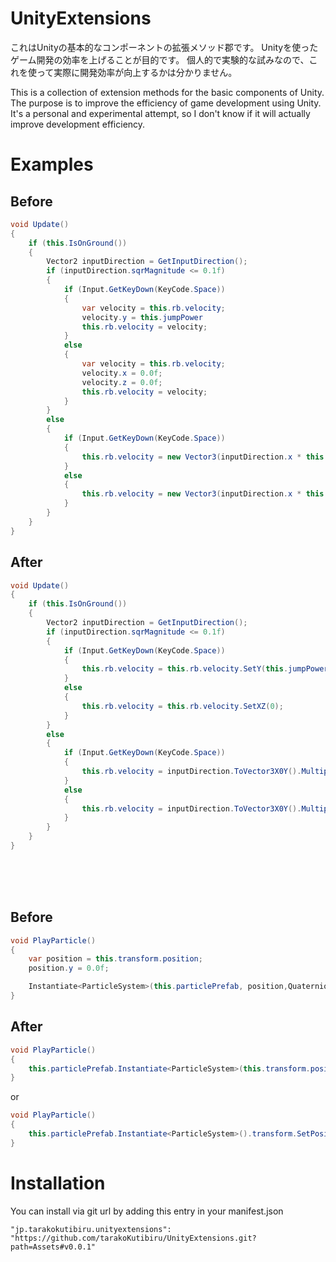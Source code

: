 # UnityExtensions

これはUnityの基本的なコンポーネントの拡張メソッド郡です。
Unityを使ったゲーム開発の効率を上げることが目的です。
個人的で実験的な試みなので、これを使って実際に開発効率が向上するかは分かりません。

This is a collection of extension methods for the basic components of Unity.
The purpose is to improve the efficiency of game development using Unity.
It's a personal and experimental attempt, so I don't know if it will actually improve development efficiency.

# Examples

## Before
```c#
void Update()
{
    if (this.IsOnGround())
    {
        Vector2 inputDirection = GetInputDirection();
        if (inputDirection.sqrMagnitude <= 0.1f)
        {
            if (Input.GetKeyDown(KeyCode.Space))
            {
                var velocity = this.rb.velocity;
                velocity.y = this.jumpPower
                this.rb.velocity = velocity;
            }
            else
            {
                var velocity = this.rb.velocity;
                velocity.x = 0.0f;
                velocity.z = 0.0f;
                this.rb.velocity = velocity;
            }
        }
        else
        {
            if (Input.GetKeyDown(KeyCode.Space))
            {
                this.rb.velocity = new Vector3(inputDirection.x * this.speed, this.jumpPower, inputDirection.y * this.speed);
            }
            else
            {
                this.rb.velocity = new Vector3(inputDirection.x * this.speed, this.rb.velocity.y, inputDirection.y * this.speed);
            }
        }
    }
}
```

## After
```c#
void Update()
{
    if (this.IsOnGround())
    {
        Vector2 inputDirection = GetInputDirection();
        if (inputDirection.sqrMagnitude <= 0.1f)
        {
            if (Input.GetKeyDown(KeyCode.Space))
            {
                this.rb.velocity = this.rb.velocity.SetY(this.jumpPower);
            }
            else
            {
                this.rb.velocity = this.rb.velocity.SetXZ(0);
            }
        }
        else
        {
            if (Input.GetKeyDown(KeyCode.Space))
            {
                this.rb.velocity = inputDirection.ToVector3X0Y().MultiplyXZ(this.speed).SetY(this.jumpPower);
            }
            else
            {
                this.rb.velocity = inputDirection.ToVector3X0Y().MultiplyXZ(this.speed).SetY(this.rb.velocity.y);
            }
        }
    }
}
```

<br>
<br>
<br>

## Before
```c#
void PlayParticle()
{
    var position = this.transform.position;
    position.y = 0.0f;

    Instantiate<ParticleSystem>(this.particlePrefab, position,Quaternion.AngleAxis(-90, Vector3.left));
}
```

## After
```c#
void PlayParticle()
{
    this.particlePrefab.Instantiate<ParticleSystem>(this.transform.position.SetY(0.0f), Quaternion.AngleAxis(-90, Vector3.left));
}
```

or

```c#
void PlayParticle()
{
    this.particlePrefab.Instantiate<ParticleSystem>().transform.SetPosition(this.transform.position.SetY(0.0f)).SetRotation(Quaternion.AngleAxis(-90, Vector3.left));
}
```

# Installation

You can install via git url by adding this entry in your manifest.json

```
"jp.tarakokutibiru.unityextensions": "https://github.com/tarakoKutibiru/UnityExtensions.git?path=Assets#v0.0.1"
```